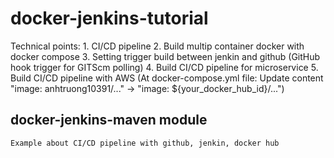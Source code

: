 # docker-jenkins-tutorial
  Technical points:
    1. CI/CD pipeline
    2. Build multip container docker with docker compose
    3. Setting trigger build between jenkin and github (GitHub hook trigger for GITScm polling)
    4. Build CI/CD pipeline for microservice
    5. Build CI/CD pipeline with AWS
  (At docker-compose.yml file: Update content "image: anhtruong10391/..." -> "image: ${your_docker_hub_id}/...")
## docker-jenkins-maven module
    Example about CI/CD pipeline with github, jenkin, docker hub
    

